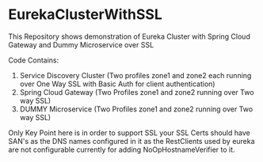 # EurekaClusterWithSSL
This Repository shows demonstration of Eureka Cluster with Spring Cloud Gateway and Dummy Microservice over SSL 


Code Contains:
1) Service Discovery Cluster (Two profiles zone1 and zone2 each running over One Way SSL with Basic Auth for client authentication)
2) Spring Cloud Gateway (Two Profiles zone1 and zone2 running over Two way SSL)
3) DUMMY Microservice (Two Profiles zone1 and zone2 running over Two way SSL)


Only Key Point here is in order to support SSL your SSL Certs should have SAN's as the DNS names configured in it as the RestClients used by eureka are not configurable currently for adding NoOpHostnameVerifier to it.

